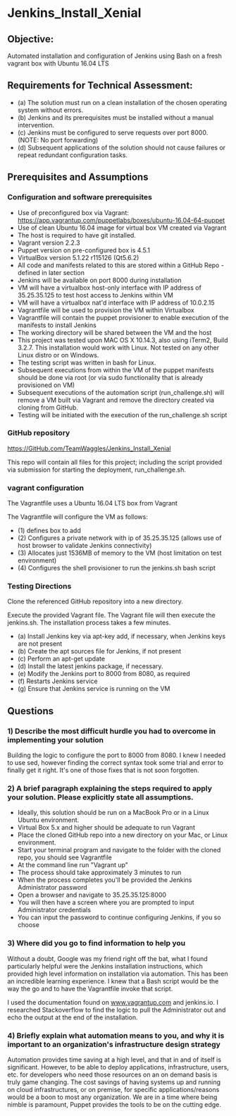 # Jenkins_Install_Xenial

## Objective:

Automated installation and configuration of Jenkins using Bash on a fresh vagrant box with Ubuntu 16.04 LTS

## Requirements for Technical Assessment:
* (a) The solution must run on a clean installation of the chosen operating system without errors.
* (b) Jenkins and its prerequisites must be installed without a manual intervention.
* (c) Jenkins must be configured to serve requests over port 8000. (NOTE: No port forwarding)
* (d) Subsequent applications of the solution should not cause failures or repeat redundant configuration tasks.

## Prerequisites and Assumptions

### Configuration and software prerequisites

* Use of preconfigured box via Vagrant: https://app.vagrantup.com/puppetlabs/boxes/ubuntu-16.04-64-puppet
* Use of clean Ubuntu 16.04 image for virtual box VM created via Vagrant
* The host is required to have git installed. 
* Vagrant version 2.2.3
* Puppet version on pre-configured box is 4.5.1
* VirtualBox version 5.1.22 r115126 (Qt5.6.2)
* All code and manifests related to this are stored within a GitHub Repo - defined in later section
* Jenkins will be available on port 8000 during installation
* VM will have a virtualbox host-only interface with IP address of 35.25.35.125 to test host access to Jenkins within VM
* VM will have a virtualbox nat'd interface with IP address of 10.0.2.15
* Vagrantfile will be used to provision the VM within Virtualbox
* Vagrantfile will contain the puppet provisioner to enable execution of the manifests to install Jenkins
* The working directory will be shared between the VM and the host
* This project was tested upon MAC OS X 10.14.3, also using iTerm2, Build 3.2.7. This installation  would work with Linux. Not tested on any other Linux distro or on Windows.
* The testing script was written in bash for Linux.
* Subsequent executions from within the VM of the puppet manifests should be done via root (or via sudo functionality that is already provisioned on VM)
* Subsequent executions of the automation script (run_challenge.sh) will  remove a VM built via Vagrant and remove the directory created via cloning from GitHub.
* Testing will be initiated with the execution of the run_challenge.sh script

### GitHub repository

https://GitHub.com/TeamWaggles/Jenkins_Install_Xenial

This repo will contain all files for this project; including the script provided via submission for starting the deployment,
run_challenge.sh.

### vagrant configuration

The Vagrantfile uses a Ubuntu 16.04 LTS box from Vagrant 

The Vagrantfile will configure the VM as follows:
* (1) defines box to add
* (2) Configures a private network with ip of 35.25.35.125 (allows use of host browser to validate Jenkins connectivity)
* (3) Allocates just 1536MB of memory to the VM (host limitation on test environment)
* (4) Configures the shell provisioner to run the jenkins.sh bash script


### Testing Directions

Clone the referenced GitHub repository into a new directory.

Execute the provided Vagrant file. The Vagrant file will then execute the jenkins.sh. The installation process takes a few minutes.

* (a) Install Jenkins key via apt-key add, if necessary, when Jenkins keys are not present
* (b) Create the apt sources file for Jenkins, if not present
* (c) Perform an apt-get update
* (d) Install the latest jenkins package, if necessary.
* (e) Modify the Jenkins port to 8000 from 8080, as required
* (f) Restarts Jenkins service
* (g) Ensure that Jenkins service is running on the VM


## Questions

### 1) Describe the most difficult hurdle you had to overcome in implementing your solution 

Building the logic to configure the port to 8000 from 8080. I knew I needed to use sed, however finding the correct syntax took some trial and error to finally get it right. It's one of those fixes that is not soon forgotten.


### 2) A brief paragraph explaining the steps required to apply your solution. Please explicitly state all assumptions.

- Ideally, this solution should be run on a MacBook Pro or in a Linux Ubuntu environment.
- Virtual Box 5.x and higher should be adequate to run Vagrant
- Place the cloned GitHub repo into a new directory on your Mac, or Linux environment.
- Start your terminal program and navigate to the folder with the cloned repo, you should see Vagrantfile
- At the command line run "Vagrant up"
- The process should take approximately 3 minutes to run
- When the process completes you'll be provided the Jenkins Administrator password 
- Open a browser and navigate to 35.25.35.125:8000
- You will then have a screen where you are prompted to input Administrator credentials
- You can input the password to continue configuring Jenkins, if you so choose



### 3) Where did you go to find information to help you 

Without a doubt, Google was my friend right off the bat, what I found particularly helpful were the Jenkins installation instructions, which provided high level information on installation via automation. This has been an incredible learning experience. I knew that a Bash script would be the way the go and to have the Vagrantfile invoke that script.

I used the documentation found on www.vagrantup.com and jenkins.io. I researched Stackoverflow to find the logic to pull the Administrator out and echo the output at the end of the installation.




### 4) Briefly explain what automation means to you, and why it is important to an organization's infrastructure design strategy 

Automation provides time saving at a high level, and that in and of itself is significant. However, to be able to deploy applications, infrastructure, users, etc. for developers who need those resources on an on demand basis is truly game changing. The cost savings of having systems up and running on cloud infrastructures, or on premise, for specific applications/reasons would be a boon to most any organization. We are in a time where being nimble is paramount, Puppet provides the tools to be on the cutting edge.
